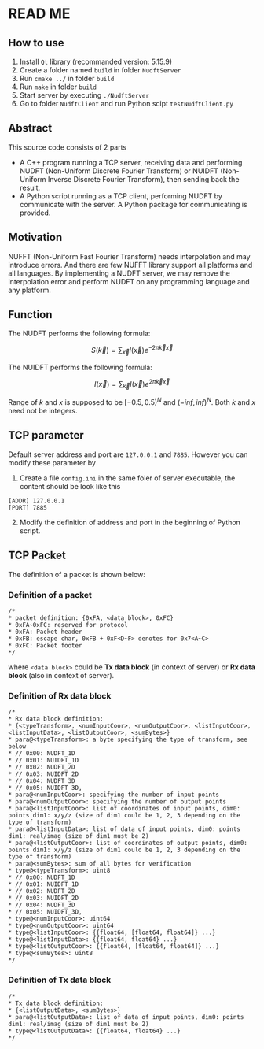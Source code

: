 # READ ME
## How to use
1. Install `Qt` library (recommanded version: 5.15.9)
1. Create a folder named `build` in folder `NudftServer`
1. Run `cmake ../` in folder `build`
1. Run `make` in folder `build`
1. Start server by executing `./NudftServer`
1. Go to folder `NudftClient` and run Python scipt `testNudftClient.py`
## Abstract
This source code consists of 2 parts
- A C++ program running a TCP server, receiving data and performing NUDFT (Non-Uniform Discrete Fourier Transform) or NUIDFT (Non-Uniform Inverse Discrete Fourier Transform), then sending back the result.
- A Python script running as a TCP client, performing NUDFT by communicate with the server. A Python package for communicating is provided.

## Motivation
NUFFT (Non-Uniform Fast Fourier Transform) needs interpolation and may introduce errors. And there are few NUFFT library support all platforms and all languages. By implementing a NUDFT server, we may remove the interpolation error and perform NUDFT on any programming language and any platform.

## Function
The NUDFT performs the following formula:

$$
S(\vec{k}) = \sum_{\vec{x}}{I(\vec{x})e^{-2 \pi \vec{k} \vec{x}}}
$$

The NUIDFT performs the following formula:

$$
I(\vec{x}) = \sum_{\vec{k}}{I(\vec{x})e^{2 \pi \vec{k} \vec{x}}}
$$

Range of $k$ and $x$ is supposed to be $[-0.5, 0.5)^{N}$ and $(-inf, inf)^{N}$. Both $k$ and $x$ need not be integers.

## TCP parameter

Default server address and port are `127.0.0.1` and `7885`. However you can modify these parameter by

1. Create a file `config.ini` in the same foler of server executable, the content should be look like this

```
[ADDR] 127.0.0.1
[PORT] 7885
```

2. Modify the definition of address and port in the beginning of Python script.

## TCP Packet

The definition of a packet is shown below:

### Definition of a packet
```
/*
* packet definition: {0xFA, <data block>, 0xFC}
* 0xFA~0xFC: reserved for protocol
* 0xFA: Packet header
* 0xFB: escape char, 0xFB + 0xF<D~F> denotes for 0x7<A~C>
* 0xFC: Packet footer
*/
```

where `<data block>` could be **Tx data block** (in context of server) or **Rx data block** (also in context of server).

### Definition of Rx data block
```
/*
* Rx data block definition:
* {<typeTransform>, <numInputCoor>, <numOutputCoor>, <listInputCoor>, <listInputData>, <listOutputCoor>, <sumBytes>}
* para@<typeTransform>: a byte specifying the type of transform, see below
* // 0x00: NUDFT_1D
* // 0x01: NUIDFT_1D
* // 0x02: NUDFT_2D
* // 0x03: NUIDFT_2D
* // 0x04: NUDFT_3D
* // 0x05: NUIDFT_3D,
* para@<numInputCoor>: specifying the number of input points
* para@<numOutputCoor>: specifying the number of output points
* para@<listInputCoor>: list of coordinates of input points, dim0: points dim1: x/y/z (size of dim1 could be 1, 2, 3 depending on the type of transform)
* para@<listInputData>: list of data of input points, dim0: points dim1: real/imag (size of dim1 must be 2)
* para@<listOutputCoor>: list of coordinates of output points, dim0: points dim1: x/y/z (size of dim1 could be 1, 2, 3 depending on the type of transform)
* para@<sumBytes>: sum of all bytes for verification
* type@<typeTransform>: uint8
* // 0x00: NUDFT_1D
* // 0x01: NUIDFT_1D
* // 0x02: NUDFT_2D
* // 0x03: NUIDFT_2D
* // 0x04: NUDFT_3D
* // 0x05: NUIDFT_3D,
* type@<numInputCoor>: uint64
* type@<numOutputCoor>: uint64
* type@<listInputCoor>: {{float64, [float64, float64]} ...}
* type@<listInputData>: {{float64, float64} ...}
* type@<listOutputCoor>: {{float64, [float64, float64]} ...}
* type@<sumBytes>: uint8
*/
```
### Definition of Tx data block
```
/*
* Tx data block definition:
* {<listOutputData>, <sumBytes>}
* para@<listOutputData>: list of data of input points, dim0: points dim1: real/imag (size of dim1 must be 2)
* type@<listOutputData>: {{float64, float64} ...}
*/
